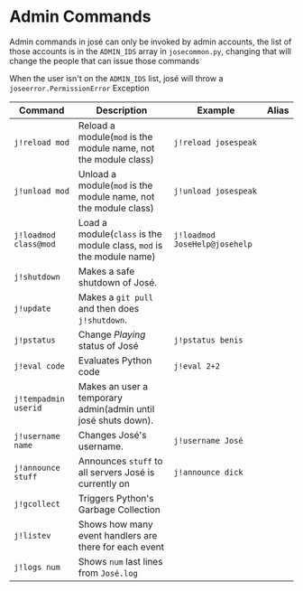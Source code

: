 Admin Commands
===

Admin commands in josé can only be invoked by admin accounts, the list of those accounts is in the `ADMIN_IDS` array in `josecommon.py`, changing that will change the people that can issue those commands

When the user isn't on the `ADMIN_IDS` list, josé will throw a `joseerror.PermissionError` Exception

Command | Description | Example | Alias
------------- | ------------- | ------------- | -------------
`j!reload mod` | Reload a module(`mod` is the module name, not the module class) | `j!reload josespeak` |
`j!unload mod` | Unload a module(`mod` is the module name, not the module class) | `j!unload josespeak` |
`j!loadmod class@mod` | Load a module(`class` is the module class, `mod` is the module name) | `j!loadmod JoseHelp@josehelp` |
`j!shutdown` | Makes a safe shutdown of José. | |
`j!update` | Makes a `git pull` and then does `j!shutdown`. | |
`j!pstatus` | Change *Playing* status of José | `j!pstatus benis` |
`j!eval code` | Evaluates Python code | `j!eval 2+2` |
`j!tempadmin userid` | Makes an user a temporary admin(admin until josé shuts down). | |
`j!username name` | Changes José's username. | `j!username José` |
`j!announce stuff` | Announces `stuff` to all servers José is currently on | `j!announce dick` |
`j!gcollect` | Triggers Python's Garbage Collection | |
`j!listev` | Shows how many event handlers are there for each event | |
`j!logs num` | Shows `num` last lines from `José.log` | |
